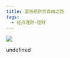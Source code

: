 ```yaml
---
title: 富爸爸财务自由之路
tags:
  - 经济理财-理财
---
```


![](https://cdn.weread.qq.com/weread/cover/72/YueWen_786063/s_YueWen_786063.jpg)

undefined